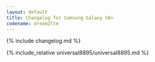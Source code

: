 ```yaml
---
layout: default
title: Changelog for Samsung Galaxy S8+
codename: dream2lte
---
```


{% include changelog.md %}

{% include_relative universal8895/universal8895.md %}
